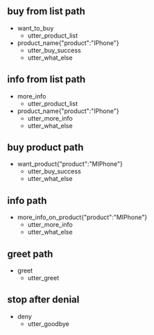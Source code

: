 ## buy from list path
* want_to_buy
  - utter_product_list
* product_name{"product":"IPhone"}
  - utter_buy_success
  - utter_what_else


## info from list path
* more_info
  - utter_product_list
* product_name{"product":"IPhone"}
  - utter_more_info
  - utter_what_else

## buy product path
* want_product{"product":"MIPhone"}
  - utter_buy_success
  - utter_what_else

## info path
* more_info_on_product{"product":"MIPhone"}
  - utter_more_info
  - utter_what_else

## greet path
* greet
  - utter_greet

## stop after denial
* deny
  - utter_goodbye
